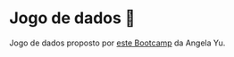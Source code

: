 # Jogo de dados :game_die:



Jogo de dados proposto por [este Bootcamp](https://www.udemy.com/course/the-complete-web-development-bootcamp/) da Angela Yu.